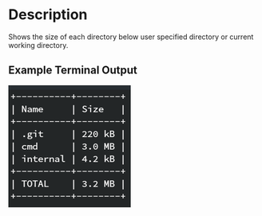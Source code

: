 # Description

Shows the size of each directory below user specified directory or current working directory.

## Example Terminal Output

![Example Terminal Output](res/duble-screenshot.png)
